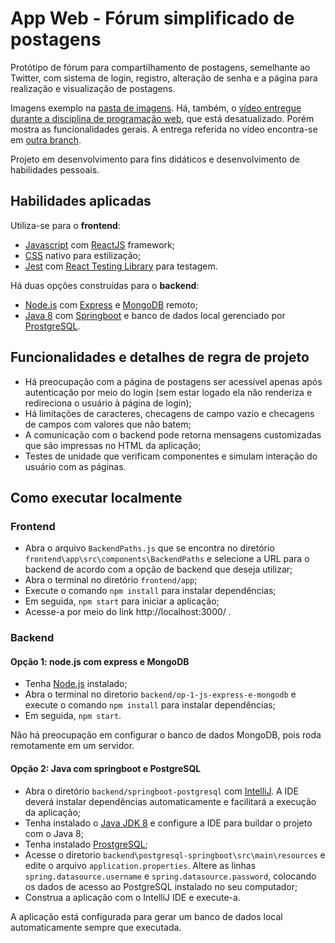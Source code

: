 # App Web - Fórum simplificado de postagens 

Protótipo de fórum para compartilhamento de postagens, semelhante ao Twitter, com sistema de login, registro, alteração de senha e a página para realização e visualização de postagens.

Imagens exemplo na [pasta de imagens](imagens/). Há, também, o [vídeo entregue durante a disciplina de programação web](https://youtu.be/cDKEfB4eEh8), que está desatualizado. Porém mostra as funcionalidades gerais. A entrega referida no vídeo encontra-se em [outra branch](https://github.com/VictorSCamargo/app-web-fullstack-1/tree/entrega-disciplina-web-2022-2).

Projeto em desenvolvimento para fins didáticos e desenvolvimento de habilidades pessoais.

## Habilidades aplicadas

Utiliza-se para o **frontend**:
- [Javascript](https://developer.mozilla.org/pt-BR/docs/Web/JavaScript) com [ReactJS](https://pt-br.reactjs.org/) framework;
- [CSS](https://developer.mozilla.org/en-US/docs/Learn/CSS/First_steps/What_is_CSS) nativo para estilização;
- [Jest](https://jestjs.io/) com [React Testing Library](https://testing-library.com/docs/react-testing-library/intro/) para testagem.

Há duas opções construídas para o **backend**:
- [Node.js](https://nodejs.org/en/) com [Express](http://expressjs.com/) e [MongoDB](https://www.mongodb.com/home) remoto;
- [Java 8](https://www.oracle.com/br/java/technologies/javase/javase8-archive-downloads.html) com [Springboot](https://spring.io/projects/spring-boot) e banco de dados local gerenciado por [ProstgreSQL](https://www.postgresql.org/).

## Funcionalidades e detalhes de regra de projeto

- Há preocupação com a página de postagens ser acessível apenas após autenticação por meio do login (sem estar logado ela não renderiza e redireciona o usuário à página de login);
- Há limitações de caracteres, checagens de campo vazio e checagens de campos com valores que não batem;
- A comunicação com o backend pode retorna mensagens customizadas que são impressas no HTML da aplicação;
- Testes de unidade que verificam componentes e simulam interação do usuário com as páginas.

## Como executar localmente

### Frontend
- Abra o arquivo `BackendPaths.js` que se encontra no diretório `frontend\app\src\components\BackendPaths` e selecione a URL para o backend de acordo com a opção de backend que deseja utilizar;
- Abra o terminal no diretório `frontend/app`;
- Execute o comando `npm install` para instalar dependências;
- Em seguida, `npm start` para iniciar a aplicação;
- Acesse-a por meio do link http://localhost:3000/ .

### Backend
#### Opção 1: node.js com express e MongoDB
- Tenha [Node.js](https://nodejs.org/en/) instalado;
- Abra o terminal no diretorio `backend/op-1-js-express-e-mongodb` e execute o comando `npm install` para instalar dependências;
- Em seguida, `npm start`.

Não há preocupação em configurar o banco de dados MongoDB, pois roda remotamente em um servidor.

#### Opção 2: Java com springboot e PostgreSQL

- Abra o diretório `backend/springboot-postgresql` com [IntelliJ](https://www.jetbrains.com/pt-br/idea/). A IDE deverá instalar dependências automaticamente e facilitará a execução da aplicação;
- Tenha instalado o [Java JDK 8](https://www.oracle.com/br/java/technologies/javase/javase8-archive-downloads.html) e configure a IDE para buildar o projeto com o Java 8;
- Tenha instalado [ProstgreSQL](https://www.postgresql.org/);
- Acesse o diretorio `backend\postgresql-springboot\src\main\resources` e edite o arquivo `application.properties`. Altere as linhas `spring.datasource.username` e `spring.datasource.password`, colocando os dados de acesso ao PostgreSQL instalado no seu computador;
- Construa a aplicação com o IntelliJ IDE e execute-a.

A aplicação está configurada para gerar um banco de dados local automaticamente sempre que executada.
